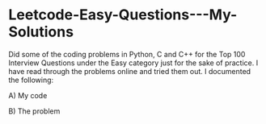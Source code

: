 # Leetcode-Easy-Questions---My-Solutions
Did some of the coding problems in Python, C and C++ for the Top 100 Interview Questions under the Easy category just for the sake of practice. I have read through the problems online and tried them out. I documented the following:

A) My code

B) The problem
